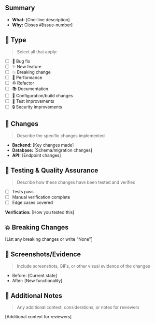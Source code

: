## Summary

- **What:** [One-line description]
- **Why:** Closes #[issue-number]

## 🔧 Type

> Select all that apply:

- [ ] 🐞 Bug fix
- [ ] ✨ New feature
- [ ] 💥 Breaking change
- [ ] 🚀 Performance
- [ ] ♻️ Refactor
- [ ] 📚 Documentation
- [ ] 🔧 Configuration/build changes
- [ ] 🧪 Test improvements
- [ ] 🔒 Security improvements

## 🎯 Changes

> Describe the specific changes implemented

- **Backend:** [Key changes made]
- **Database:** [Schema/migration changes]
- **API:** [Endpoint changes]

## 🧪 Testing & Quality Assurance

> Describe how these changes have been tested and verified

- [ ] Tests pass
- [ ] Manual verification complete
- [ ] Edge cases covered

**Verification:** [How you tested this]

## 💥 Breaking Changes

[List any breaking changes or write "None"]

## 📸 Screenshots/Evidence

> Include screenshots, GIFs, or other visual evidence of the changes

- Before: [Current state]
- After: [New functionality]

## 📝 Additional Notes

> Any additional context, considerations, or notes for reviewers

[Additional context for reviewers]
